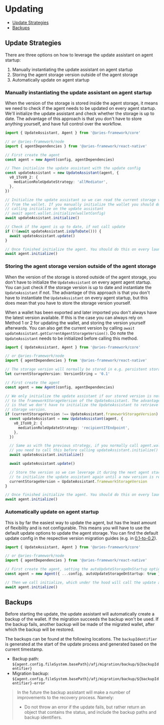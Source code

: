 # Updating

- [Update Strategies](#update-strategies)
- [Backups](#backups)

## Update Strategies

There are three options on how to leverage the update assistant on agent startup:

1. Manually instantiating the update assistant on agent startup
2. Storing the agent storage version outside of the agent storage
3. Automatically update on agent startup

### Manually instantiating the update assistant on agent startup

When the version of the storage is stored inside the agent storage, it means we need to check if the agent needs to be updated on every agent startup. We'll initialize the update assistant and check whether the storage is up to date. The advantage of this approach is that you don't have to store anything yourself, and have full control over the workflow.

```ts
import { UpdateAssistant, Agent } from '@aries-framework/core'

// or @aries-framework/node
import { agentDependencies } from '@aries-framework/react-native'

// First create the agent
const agent = new Agent(config, agentDependencies)

// Then initialize the update assistant with the update config
const updateAssistant = new UpdateAssistant(agent, {
  v0_1ToV0_2: {
    mediationRoleUpdateStrategy: 'allMediator',
  },
})

// Initialize the update assistant so we can read the current storage version
// from the wallet. If you manually initialize the wallet you should do this _before_
// calling initialize on the update assistant
// await agent.wallet.initialize(walletConfig)
await updateAssistant.initialize()

// Check if the agent is up to date, if not call update
if (!(await updateAssistant.isUpToDate())) {
  await updateAssistant.update()
}

// Once finished initialize the agent. You should do this on every launch of the agent
await agent.initialize()
```

### Storing the agent storage version outside of the agent storage

When the version of the storage is stored outside of the agent storage, you don't have to initialize the `UpdateAssistant` on every agent agent startup. You can just check if the storage version is up to date and instantiate the `UpdateAssistant` if not. The advantage of this approach is that you don't have to instantiate the `UpdateAssistant` on every agent startup, but this does mean that you have to store the storage version yourself.

When a wallet has been exported and later imported you don't always have the latest version available. If this is the case you can always rely on Method 1 or 2 for updating the wallet, and storing the version yourself afterwards. You can also get the current version by calling `await updateAssistant.getCurrentAgentStorageVersion()`. Do note the `UpdateAssistant` needs to be initialized before calling this method.

```ts
import { UpdateAssistant, Agent } from '@aries-framework/core'

// or @aries-framework/node
import { agentDependencies } from '@aries-framework/react-native'

// The storage version will normally be stored in e.g. persistent storage on a mobile device
let currentStorageVersion: VersionString = '0.1'

// First create the agent
const agent = new Agent(config, agentDependencies)

// We only initialize the update assistant if our stored version is not equal
// to the frameworkStorageVersion of the UpdateAssistant. The advantage of this
// is that we don't have to initialize the UpdateAssistant to retrieve the current
// storage version.
if (currentStorageVersion !== UpdateAssistant.frameworkStorageVersion) {
  const updateAssistant = new UpdateAssistant(agent, {
    v0_1ToV0_2: {
      mediationRoleUpdateStrategy: 'recipientIfEndpoint',
    },
  })

  // Same as with the previous strategy, if you normally call agent.wallet.initialize() manually
  // you need to call this before calling updateAssistant.initialize()
  await updateAssistant.initialize()

  await updateAssistant.update()

  // Store the version so we can leverage it during the next agent startup and don't have
  // to initialize the update assistant again until a new version is released
  currentStorageVersion = UpdateAssistant.frameworkStorageVersion
}

// Once finished initialize the agent. You should do this on every launch of the agent
await agent.initialize()
```

### Automatically update on agent startup

This is by far the easiest way to update the agent, but has the least amount of flexibility and is not configurable. This means you will have to use the default update options to update the agent storage. You can find the default update config in the respective version migration guides (e.g. in [0.1-to-0.2](/docs/migration/0.1-to-0.2.md)).

```ts
import { UpdateAssistant, Agent } from '@aries-framework/core'

// or @aries-framework/node
import { agentDependencies } from '@aries-framework/react-native'

// First create the agent, setting the autoUpdateStorageOnStartup option to true
const agent = new Agent({ ...config, autoUpdateStorageOnStartup: true }, agentDependencies)

// Then we call initialize, which under the hood will call the update assistant if the storage is not update to date.
await agent.initialize()
```

## Backups

Before starting the update, the update assistant will automatically create a backup of the wallet. If the migration succeeds the backup won't be used. If the backup fails, another backup will be made of the migrated wallet, after which the backup will be restored.

The backups can be found at the following locations. The `backupIdentifier` is generated at the start of the update process and generated based on the current timestamp.

- Backup path: `${agent.config.fileSystem.basePath}/afj/migration/backup/${backupIdentifier}`
- Migration backup: `${agent.config.fileSystem.basePath}/afj/migration/backup/${backupIdentifier}-error`

> In the future the backup assistant will make a number of improvements to the recovery process. Namely:
>
> - Do not throw an error if the update fails, but rather return an object that contains the status, and include the backup paths and backup identifiers.
